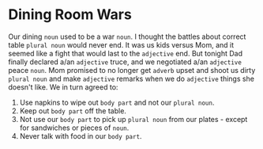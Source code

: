 # Dining Room Wars

Our dining `noun` used to be a war `noun`. I thought the battles about correct table `plural noun` would never end. It was us kids versus Mom, and it seemed like a fight that would last to the `adjective` end. But tonight Dad finally declared a/an `adjective` truce, and we negotiated a/an `adjective` peace `noun`. Mom promised to no longer get `adverb` upset and shoot us dirty `plural noun` and make `adjective` remarks when we do `adjective` things she doesn't like. We in turn agreed to:

1. Use napkins to wipe out `body part` and not our `plural noun`.
2. Keep out `body part` off the table.
3. Not use our `body part` to pick up `plural noun` from our plates - except for sandwiches or pieces of `noun`.
4. Never talk with food in our `body part`.


